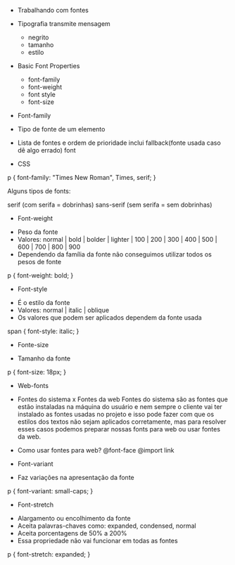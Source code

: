 * Trabalhando com fontes
- Tipografia transmite mensagem

    - negrito
    - tamanho
    - estilo 

* Basic Font Properties

    - font-family
    - font-weight
    - font style
    - font-size

* Font-family

- Tipo de fonte de um elemento
- Lista de fontes e ordem de prioridade inclui fallback(fonte usada caso dê algo errado) font

- CSS

p {
  font-family: "Times New Roman", Times, serif;
}

Alguns tipos de fonts:

serif (com serifa = dobrinhas)
sans-serif (sem serifa = sem dobrinhas)

* Font-weight
- Peso da fonte
- Valores: normal | bold | bolder | lighter | 100 | 200 | 300 | 400 | 500 | 600 | 700 | 800 | 900
- Dependendo da família da fonte não conseguimos utilizar todos os pesos de fonte

p {
	font-weight: bold;
}

* Font-style
- É o estilo da fonte
- Valores: normal | italic | oblique
- Os valores que podem ser aplicados dependem da fonte usada

span {
	font-style: italic;
}

* Fonte-size
- Tamanho da fonte

p {
	font-size: 18px;
}

* Web-fonts
- Fontes do sistema x Fontes da web
    Fontes do sistema são as fontes que estão instaladas na máquina do usuário e nem sempre o cliente vai ter instalado as fontes usadas no projeto e isso pode fazer com que os estilos dos textos não sejam aplicados corretamente, mas para resolver esses casos podemos preparar nossas fonts para web ou usar fontes da web.

- Como usar fontes para web?
@font-face
@import
link

* Font-variant
- Faz variações na apresentação da fonte

p {
	font-variant: small-caps;
}

* Font-stretch
- Alargamento ou encolhimento da fonte
- Aceita palavras-chaves como: expanded, condensed, normal
- Aceita porcentagens de 50% a 200%
- Essa propriedade não vai funcionar em todas as fontes

p {
	font-stretch: expanded;
}

